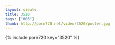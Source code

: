```yaml
--- 
layout: sieutv
title: 3520
tags: ["003"]
thumb: http://porn720.net/video/3520/poster.jpg
---
```

{% include porn720 key="3520" %} 
